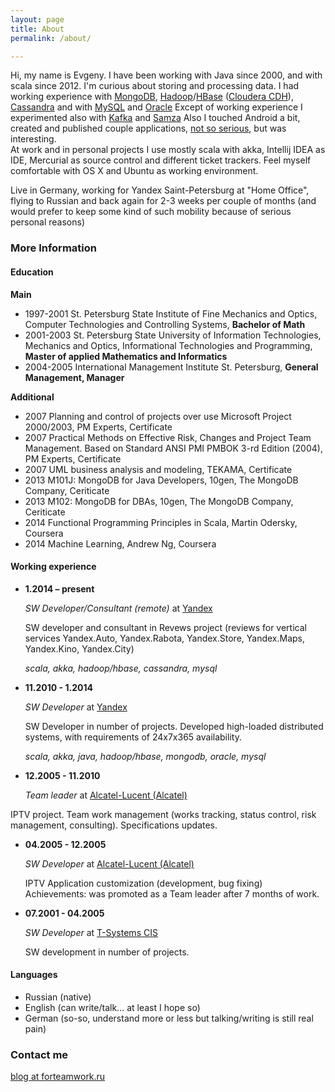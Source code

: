 ```yaml
---
layout: page
title: About
permalink: /about/

---
```

Hi, my name is Evgeny.
I have been working with Java since 2000, and with scala since 2012. I'm curious about storing and processing data. I had working experience with [MongoDB](http://www.mongodb.com/), [Hadoop](https://hadoop.apache.org/)/[HBase](https://hbase.apache.org/) ([Cloudera CDH](http://www.cloudera.com/content/cloudera/en/products-and-services/cdh.html)), [Cassandra](http://cassandra.apache.org/) and with [MySQL](http://www.mysql.com/) and [Oracle](http://www.oracle.com/index.html)
Except of working experience I experimented also with [Kafka](http://kafka.apache.org/) and [Samza](http://samza.incubator.apache.org/)
Also I touched Android a bit, created and published couple applications, [not so serious](https://play.google.com/store/apps/details?id=ru.forteamwork.dfc.a1), but was interesting.  
At work and in personal projects I use mostly scala with akka, Intellij IDEA as IDE, Mercurial as source control and different ticket trackers. Feel myself comfortable with OS X and Ubuntu as working environment.

Live in Germany, working for Yandex Saint-Petersburg at "Home Office", flying to Russian and back again for 2-3 weeks per couple of months (and would prefer to keep some kind of such mobility because of serious personal reasons) 

### More Information

#### Education
**Main**

* 1997-2001 St. Petersburg State Institute of Fine Mechanics and Optics, Computer Technologies and Controlling Systems, **Bachelor of Math**
* 2001-2003 St. Petersburg State University of Information Technologies, Mechanics and Optics, Informational Technologies and Programming, **Master of applied Mathematics and Informatics**
* 2004-2005 International Management Institute St. Petersburg, **General Management, Manager**

**Additional**

* 2007 Planning and control of projects over use Microsoft Project 2000/2003, PM Experts, Certificate
* 2007 Practical Methods on Effective Risk, Changes and Project Team Management. Based on Standard ANSI PMI PMBOK 3-rd Edition (2004), PM Experts, Certificate
* 2007 UML business analysis and modeling, TEKAMA, Certificate
* 2013 M101J: MongoDB for Java Developers, 10gen, The MongoDB Company, Ceriticate
* 2013 M102: MongoDB for DBAs, 10gen, The MongoDB Company, Ceriticate
* 2014 Functional Programming Principles in Scala, Martin Odersky, Coursera
* 2014 Machine Learning, Andrew Ng, Coursera
 
#### Working experience
* **1.2014 – present** 

  *SW Developer/Consultant (remote)* at [Yandex](http://www.yandex.ru/) 

  SW developer and consultant in Revews project (reviews for vertical services Yandex.Auto, Yandex.Rabota, Yandex.Store, Yandex.Maps, Yandex.Kino, Yandex.City)
  
  *scala, akka, hadoop/hbase, cassandra, mysql*

* **11.2010 - 1.2014** 
  
  *SW Developer* at [Yandex](http://www.yandex.ru/)

  SW Developer in number of projects. Developed high-loaded distributed systems, with requirements of 24x7x365 availability.

  *scala, akka, java, hadoop/hbase, mongodb, oracle, mysql*

* **12.2005 - 11.2010**

  *Team leader* at [Alcatel-Lucent (Alcatel)](http://www.alcatel-lucent.com/)
  
IPTV project. Team work management (works tracking, status control, risk management, consulting). Specifications updates.

* **04.2005 - 12.2005**

  *SW Developer* at [Alcatel-Lucent (Alcatel)](http://www.alcatel-lucent.com/)

  IPTV Application customization (development, bug fixing)Achievements: was promoted as a Team leader after 7 months of work.* **07.2001 - 04.2005**

  *SW Developer* at [T-Systems CIS](http://www.t-systems.ru/)

  SW development in number of projects.

#### Languages
* Russian (native)
* English (can write/talk... at least I hope so)
* German (so-so, understand more or less but talking/writing is still real pain)

### Contact me

[blog at forteamwork.ru](mailto:blog@forteamwork.ru)
